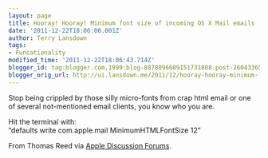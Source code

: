 ```yaml
---
layout: page
title: Hooray! Hooray! Minimum font size of incoming OS X Mail emails
date: '2011-12-22T18:06:00.001Z'
author: Terry Lansdown
tags:
- Funcationality
modified_time: '2011-12-22T18:06:43.714Z'
blogger_id: tag:blogger.com,1999:blog-8878096609151731808.post-2604336583012764697
blogger_orig_url: http://ui.lansdown.me/2011/12/hooray-hooray-minimum-font-size-of.html
---
```


<p>Stop being crippled by those silly micro-fonts from crap html email or one of several not-mentioned email clients, you know who you are.</p><p>Hit the terminal with:<br>&#8220;defaults write com.apple.mail MinimumHTMLFontSize 12&#8221;</p><p>From Thomas Reed via <a href="https://discussions.apple.com/thread/1942517?start=0&tstart=0">Apple Discussion Forums</a>.</p>